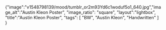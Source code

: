 {"image":"v1548798139/mood/tumblr_or2m93Yd6c1woduf5o1_640.jpg","image_alt":"Austin Kleon Poster",
"image_ratio": "square",
"layout":"lightbox",
"title":"Austin Kleon Poster",
 "tags": [
  "BW",
  "Austin Kleon",
  "Handwritten"
 ]
}